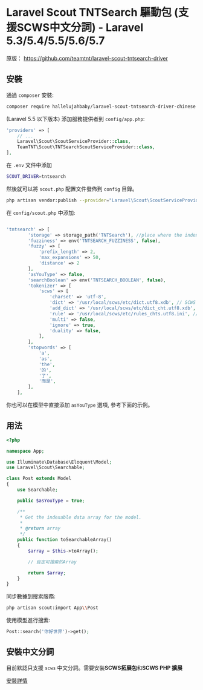 # Laravel Scout TNTSearch 驅動包 (支援SCWS中文分詞) - Laravel 5.3/5.4/5.5/5.6/5.7
原版： https://github.com/teamtnt/laravel-scout-tntsearch-driver

## 安裝

通過 `composer` 安裝:

``` bash
composer require hallelujahbaby/laravel-scout-tntsearch-driver-chinese
```

(Laravel 5.5 以下版本) 添加服務提供者到 `config/app.php`:

```php
'providers' => [
    // ...
    Laravel\Scout\ScoutServiceProvider::class,
    TeamTNT\Scout\TNTSearchScoutServiceProvider::class,
],
```
在 `.env` 文件中添加 
```bash
SCOUT_DRIVER=tntsearch
```

然後就可以將 `scout.php` 配置文件發佈到 `config` 目錄。

```bash
php artisan vendor:publish --provider="Laravel\Scout\ScoutServiceProvider"
```

在 `config/scout.php` 中添加:

```php

'tntsearch' => [
        'storage' => storage_path('TNTSearch'), //place where the index files will be stored
        'fuzziness' => env('TNTSEARCH_FUZZINESS', false),
        'fuzzy' => [
            'prefix_length' => 2,
            'max_expansions' => 50,
            'distance' => 2
        ],
        'asYouType' => false,
        'searchBoolean' => env('TNTSEARCH_BOOLEAN', false),
        'tokenizer' => [
            'scws' => [
                'charset' => 'utf-8',
                'dict' => '/usr/local/scws/etc/dict.utf8.xdb', // SCWS 詞典路徑
                'add_dict' => '/usr/local/scws/etc/dict_cht.utf8.xdb', // 加入額外詞典到 SCWS
                'rule' => '/usr/local/scws/etc/rules_chts.utf8.ini', // SCWS 規則路徑
                'multi' => false,
                'ignore' => true,
                'duality' => false,
            ],
        ],
        'stopwords' => [
            'a',
            'as',
            'the',
            '的',
            '了',
            '而是',
        ],
    ],

```

你也可以在模型中直接添加 `asYouType` 選項, 參考下面的示例。

## 用法


```php
<?php

namespace App;

use Illuminate\Database\Eloquent\Model;
use Laravel\Scout\Searchable;

class Post extends Model
{
    use Searchable;

    public $asYouType = true;

    /**
     * Get the indexable data array for the model.
     *
     * @return array
     */
    public function toSearchableArray()
    {
        $array = $this->toArray();

        // 自定可搜索的Array

        return $array;
    }
}
```

同步數據到搜索服務:

```bash
php artisan scout:import App\\Post
```


使用模型進行搜索:
``` php
Post::search('你好世界')->get();
```

## 安裝中文分詞

目前默認只支援 `scws` 中文分詞。需要安裝**SCWS拓展包**和**SCWS PHP 擴展**

[安裝詳情](https://github.com/hallelujahbaby/SCWS)
